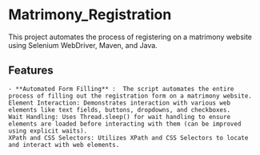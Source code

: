 # Matrimony_Registration
This project automates the process of registering on a matrimony website using Selenium WebDriver, Maven, and Java. 


## Features

    - **Automated Form Filling** :  The script automates the entire process of filling out the registration form on a matrimony website.
    Element Interaction: Demonstrates interaction with various web elements like text fields, buttons, dropdowns, and checkboxes.
    Wait Handling: Uses Thread.sleep() for wait handling to ensure elements are loaded before interacting with them (can be improved using explicit waits).
    XPath and CSS Selectors: Utilizes XPath and CSS Selectors to locate and interact with web elements.
